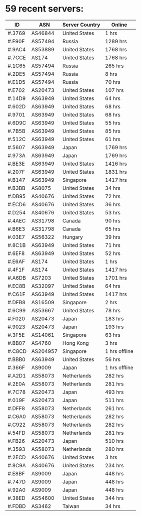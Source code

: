 # 59 recent servers:

| ID | ASN | Server Country | Online |
| ------ | ------ | ------ | ------ |
| #.3769 | AS46844 | United States | 1 hrs |
| #.F90F | AS57494 | Russia | 1289 hrs |
| #.9AC4 | AS53889 | United States | 1768 hrs |
| #.7CCE | AS174 | United States | 1768 hrs |
| #.1C65 | AS57494 | Russia | 265 hrs |
| #.2DE5 | AS57494 | Russia | 8 hrs |
| #.E1D5 | AS57494 | Russia | 70 hrs |
| #.E702 | AS20473 | United States | 107 hrs |
| #.14D9 | AS63949 | United States | 64 hrs |
| #.602D | AS63949 | United States | 68 hrs |
| #.9701 | AS63949 | United States | 68 hrs |
| #.6D9C | AS63949 | United States | 55 hrs |
| #.7B5B | AS63949 | United States | 85 hrs |
| #.512C | AS63949 | United States | 61 hrs |
| #.5607 | AS63949 | Japan | 1769 hrs |
| #.973A | AS63949 | Japan | 1769 hrs |
| #.BE3E | AS63949 | United States | 1416 hrs |
| #.207F | AS63949 | United States | 1831 hrs |
| #.B147 | AS63949 | Singapore | 1417 hrs |
| #.B3BB | AS8075 | United States | 34 hrs |
| #.DB95 | AS40676 | United States | 72 hrs |
| #.ECD6 | AS40676 | United States | 36 hrs |
| #.D254 | AS40676 | United States | 53 hrs |
| #.4AEC | AS31798 | Canada | 90 hrs |
| #.B6E3 | AS31798 | Canada | 65 hrs |
| #.03E7 | AS56322 | Hungary | 39 hrs |
| #.8C1B | AS63949 | United States | 71 hrs |
| #.6EF8 | AS63949 | United States | 52 hrs |
| #.E6AF | AS174 | United States | 1 hrs |
| #.4F1F | AS174 | United States | 1417 hrs |
| #.A6DB | AS7203 | United States | 1701 hrs |
| #.EC8B | AS32097 | United States | 64 hrs |
| #.C61F | AS63949 | United States | 1417 hrs |
| #.DFB8 | AS16509 | Singapore | 2 hrs |
| #.6C99 | AS53667 | United States | 78 hrs |
| #.F020 | AS20473 | Japan | 183 hrs |
| #.9023 | AS20473 | Japan | 193 hrs |
| #.3F5E | AS14061 | Singapore | 63 hrs |
| #.BB07 | AS4760 | Hong Kong | 3 hrs |
| #.C8CD | AS204957 | Singapore | 1 hrs offline |
| #.BBB0 | AS63949 | United States | 56 hrs |
| #.366F | AS9009 | Japan | 1 hrs offline |
| #.A2D1 | AS58073 | Netherlands | 282 hrs |
| #.2E0A | AS58073 | Netherlands | 281 hrs |
| #.7C78 | AS20473 | Japan | 493 hrs |
| #.019F | AS20473 | Japan | 511 hrs |
| #.DFF8 | AS58073 | Netherlands | 261 hrs |
| #.C6A0 | AS58073 | Netherlands | 282 hrs |
| #.C922 | AS58073 | Netherlands | 282 hrs |
| #.54FD | AS58073 | Netherlands | 281 hrs |
| #.FB26 | AS20473 | Japan | 510 hrs |
| #.3593 | AS58073 | Netherlands | 280 hrs |
| #.2ECD | AS40676 | United States | 3 hrs |
| #.8C9A | AS40676 | United States | 234 hrs |
| #.E8BF | AS9009 | Japan | 448 hrs |
| #.747D | AS9009 | Japan | 448 hrs |
| #.92A0 | AS9009 | Japan | 448 hrs |
| #.38ED | AS54600 | United States | 344 hrs |
| #.FDBD | AS3462 | Taiwan | 34 hrs |


